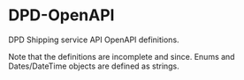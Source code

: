 # DPD-OpenAPI
DPD Shipping service API OpenAPI definitions.

Note that the definitions are incomplete and since.
Enums and Dates/DateTime objects are defined as strings.
